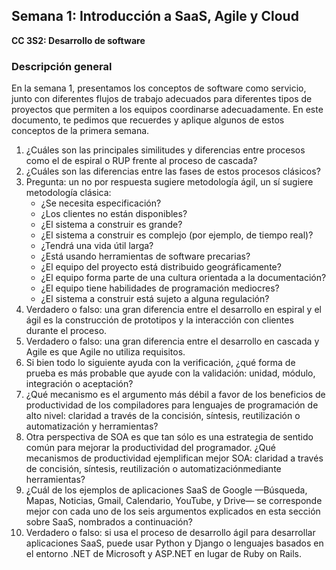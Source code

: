 ## Semana 1: Introducción a SaaS, Agile y Cloud

**CC 3S2: Desarrollo de software**

### Descripción general

En la semana 1, presentamos los conceptos de software como servicio, junto con diferentes flujos de trabajo adecuados para diferentes tipos de proyectos que permiten a los equipos coordinarse adecuadamente. 
En este documento, te pedimos que recuerdes y aplique algunos de estos conceptos de la primera semana.

1. ¿Cuáles son las principales similitudes y diferencias entre procesos como el de espiral o RUP frente al proceso de cascada?
2. ¿Cuáles son las diferencias entre las fases de estos procesos clásicos?
3. Pregunta: un no por respuesta sugiere metodología ágil, un sí sugiere metodología clásica:
    - ¿Se necesita especificación?
    - ¿Los clientes no están disponibles?
    - ¿El sistema a construir es grande?
    - ¿El sistema a construir es complejo (por ejemplo, de tiempo real)?
    - ¿Tendrá una vida útil larga?
    - ¿Está usando herramientas de software precarias?
    - ¿El equipo del proyecto está distribuido geográficamente?
    - ¿El equipo forma parte de una cultura orientada a la documentación?
    - ¿El equipo tiene habilidades de programación mediocres?
    - ¿El sistema a construir está sujeto a alguna regulación?
4. Verdadero o falso: una gran diferencia entre el desarrollo en espiral y el ágil es la construcción de prototipos y la interacción con clientes durante el proceso.
5. Verdadero o falso: una gran diferencia entre el desarrollo en cascada y Agile es que Agile no utiliza requisitos.
6. Si bien todo lo siguiente ayuda con la verificación, ¿qué forma de prueba es más probable que ayude con la validación: unidad, módulo, integración o aceptación?
7. ¿Qué mecanismo es el argumento más débil a favor de los beneficios de productividad de los compiladores para lenguajes de programación de alto nivel: claridad a través de la concisión, síntesis, reutilización o automatización y herramientas?
8. Otra perspectiva de SOA es que tan sólo es una estrategia de sentido común para mejorar la productividad del programador. ¿Qué mecanismos de productividad ejemplifican
    mejor SOA: claridad a través de concisión, síntesis, reutilización o automatizaciónmediante herramientas?
9. ¿Cuál de los ejemplos de aplicaciones SaaS de Google —Búsqueda, Mapas, Noticias, Gmail, Calendario, YouTube, y Drive— se corresponde mejor con cada uno de los seis argumentos explicados en esta sección sobre SaaS, nombrados a continuación?
10. Verdadero o falso: si usa el proceso de desarrollo ágil para desarrollar aplicaciones SaaS, puede usar Python y Django o lenguajes basados en el entorno .NET de Microsoft y ASP.NET en lugar de Ruby on Rails.
